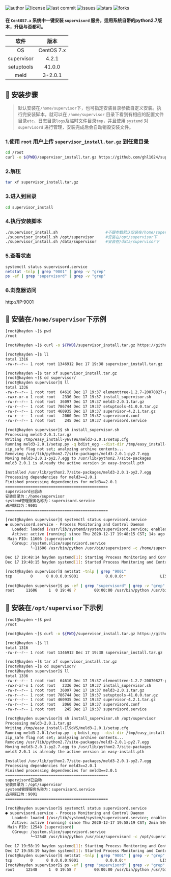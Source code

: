 ![author](https://img.shields.io/badge/author-Hayden-blueviolet.svg)
![license](https://img.shields.io/github/license/ghl1024/supervisor-install.svg)
![last commit](https://img.shields.io/github/last-commit/ghl1024/supervisor-install.svg)
![issues](https://img.shields.io/github/issues/ghl1024/supervisor-install.svg)
![stars](https://img.shields.io/github/stars/ghl1024/supervisor-install.svg)
![forks](https://img.shields.io/github/forks/ghl1024/supervisor-install.svg)

#### 在 `CentOS7.x` 系统中一键安装 `supervisord` 服务，适用系统自带的python2.7版本，升级与否都可。

| **软件** | 版本 |
| :---: | :---: |
| OS | CentOS 7.x |
| supervisor | 4.2.1 |
| setuptools | 41.0.0 |
| meld | 3-2.0.1 |

## :pushpin: 安装步骤

> 默认安装在`/home/supervisor`下，也可指定安装目录参数自定义安装。执行完安装脚本，就可以在 `/home/supervisor` 目录下看到有相应的配置文件目录`etc`、日志目录`logs`及临时文件目录`tmp`，并且使用 `systemd` 对 `supervisord` 进行管理，安装完成后会自动销毁安装文件。

### 1.使用 `root` 用户上传 `supervisor_install.tar.gz` 到任意目录

```bash
cd /root
curl -o ${PWD}/supervisor_install.tar.gz https://github.com/ghl1024/supervisor-install/releases/download/V1.0/supervisor_install.tar.gz
```

### 2.解压

```bash
tar xf supervisor_install.tar.gz
```

### 3.进入到目录

```bash
cd supervisor_install
```

### 4.执行安装脚本

```bash
./supervisor_install.sh                     #不跟参数默认安装在/home/supervisor下
./supervisor_install.sh /opt/supervisor     #安装在/opt/supervisor下
./supervisor_install.sh /data/supervisor    #安装在/data/supervisor下
```

### 5.查看状态

```bash
systemctl status supervisord.service
netstat -tnlp | grep "9001" | grep -v "grep"
ps -ef | grep "supervisord" | grep -v "grep"
```

### 6.浏览器访问

http://IP:9001

[](./supervisor/supervisor.jpg)

## :triangular_flag_on_post: 安装在`/home/supervisor`下示例

```bash
[root@hayden ~]$ pwd
/root

[root@hayden ~]$ curl -o ${PWD}/supervisor_install.tar.gz https://github.com/ghl1024/supervisor-install/releases/download/V1.0/supervisor_install.tar.gz

[root@hayden ~]$ ll
total 1316
-rw-r--r-- 1 root root 1346912 Dec 17 19:38 supervisor_install.tar.gz

[root@hayden ~]$ tar xf supervisor_install.tar.gz 
[root@hayden ~]$ cd supervisor/
[root@hayden supervisor]$ ll
total 1336
-rw-r--r-- 1 root root  64610 Dec 17 19:37 elementtree-1.2.7-20070827-preview.zip
-rwxr-xr-x 1 root root   2336 Dec 17 19:37 install_supervisor.sh
-rw-r--r-- 1 root root  36097 Dec 17 19:37 meld3-2.0.1.tar.gz
-rw-r--r-- 1 root root 786744 Dec 17 19:37 setuptools-41.0.0.tar.gz
-rw-r--r-- 1 root root 460935 Dec 17 19:37 supervisor-4.2.1.tar.gz
-rw-r--r-- 1 root root   2060 Dec 17 19:37 supervisord.conf
-rw-r--r-- 1 root root    245 Dec 17 19:37 supervisord.service

[root@hayden supervisor]$ sh install_supervisor.sh 
Processing meld3-2.0.1.tar.gz
Writing /tmp/easy_install-y6vT9u/meld3-2.0.1/setup.cfg
Running meld3-2.0.1/setup.py -q bdist_egg --dist-dir /tmp/easy_install-y6vT9u/meld3-2.0.1/egg-dist-tmp-Ai63Ax
zip_safe flag not set; analyzing archive contents...
Removing /usr/lib/python2.7/site-packages/meld3-2.0.1-py2.7.egg
Moving meld3-2.0.1-py2.7.egg to /usr/lib/python2.7/site-packages
meld3 2.0.1 is already the active version in easy-install.pth

Installed /usr/lib/python2.7/site-packages/meld3-2.0.1-py2.7.egg
Processing dependencies for meld3==2.0.1
Finished processing dependencies for meld3==2.0.1
=============================================
supervisord已启动
安装目录为：/home/supervisor
systemd管理服务名称为：supervisord.service
占用端口为：9001
=============================================

[root@hayden supervisor]$ systemctl status supervisord.service
● supervisord.service - Process Monitoring and Control Daemon
   Loaded: loaded (/usr/lib/systemd/system/supervisord.service; enabled; vendor preset: disabled)
   Active: active (running) since Thu 2020-12-17 19:48:15 CST; 14s ago
 Main PID: 11606 (supervisord)
   CGroup: /system.slice/supervisord.service
           └─11606 /usr/bin/python /usr/bin/supervisord -c /home/supervisor/etc/supervisord.conf

Dec 17 19:48:14 hayden systemd[1]: Starting Process Monitoring and Control Daemon...
Dec 17 19:48:15 hayden systemd[1]: Started Process Monitoring and Control Daemon.

[root@hayden supervisor]$ netstat -tnlp | grep "9001"
tcp        0      0 0.0.0.0:9001            0.0.0.0:*               LISTEN      11606/python
        
[root@hayden supervisor]$ ps -ef | grep "supervisord" | grep -v "grep"
root     11606     1  0 19:48 ?        00:00:00 /usr/bin/python /usr/bin/supervisord -c /home/supervisor/etc/supervisord.conf
```

## :rocket: 安装在`/opt/supervisor`下示例

```bash
[root@hayden ~]$ pwd
/root

[root@hayden ~]$ curl -o ${PWD}/supervisor_install.tar.gz https://github.com/ghl1024/supervisor-install/releases/download/V1.0/supervisor_install.tar.gz

[root@hayden ~]$ ll
total 1316
-rw-r--r-- 1 root root 1346912 Dec 17 19:38 supervisor_install.tar.gz

[root@hayden ~]$ tar xf supervisor_install.tar.gz 
[root@hayden ~]$ cd supervisor/
[root@hayden supervisor]$ ll
total 1336
-rw-r--r-- 1 root root  64610 Dec 17 19:37 elementtree-1.2.7-20070827-preview.zip
-rwxr-xr-x 1 root root   2336 Dec 17 19:37 install_supervisor.sh
-rw-r--r-- 1 root root  36097 Dec 17 19:37 meld3-2.0.1.tar.gz
-rw-r--r-- 1 root root 786744 Dec 17 19:37 setuptools-41.0.0.tar.gz
-rw-r--r-- 1 root root 460935 Dec 17 19:37 supervisor-4.2.1.tar.gz
-rw-r--r-- 1 root root   2060 Dec 17 19:37 supervisord.conf
-rw-r--r-- 1 root root    245 Dec 17 19:37 supervisord.service

[root@hayden supervisor]$ sh install_supervisor.sh /opt/supervisor
Processing meld3-2.0.1.tar.gz
Writing /tmp/easy_install-Il9dVS/meld3-2.0.1/setup.cfg
Running meld3-2.0.1/setup.py -q bdist_egg --dist-dir /tmp/easy_install-Il9dVS/meld3-2.0.1/egg-dist-tmp-KKp4Ol
zip_safe flag not set; analyzing archive contents...
Removing /usr/lib/python2.7/site-packages/meld3-2.0.1-py2.7.egg
Moving meld3-2.0.1-py2.7.egg to /usr/lib/python2.7/site-packages
meld3 2.0.1 is already the active version in easy-install.pth

Installed /usr/lib/python2.7/site-packages/meld3-2.0.1-py2.7.egg
Processing dependencies for meld3==2.0.1
Finished processing dependencies for meld3==2.0.1
=============================================
supervisord已启动
安装目录为：/opt/supervisor
systemd管理服务名称为：supervisord.service
占用端口为：9001
=============================================

[root@hayden supervisor]$ systemctl status supervisord.service
● supervisord.service - Process Monitoring and Control Daemon
   Loaded: loaded (/usr/lib/systemd/system/supervisord.service; enabled; vendor preset: disabled)
   Active: active (running) since Thu 2020-12-17 19:58:19 CST; 2min 50s ago
 Main PID: 12548 (supervisord)
   CGroup: /system.slice/supervisord.service
           └─12548 /usr/bin/python /usr/bin/supervisord -c /opt/supervisor/etc/supervisord.conf

Dec 17 19:58:19 hayden systemd[1]: Starting Process Monitoring and Control Daemon...
Dec 17 19:58:19 hayden systemd[1]: Started Process Monitoring and Control Daemon.
[root@hayden supervisor]$ netstat -tnlp | grep "9001" | grep -v "grep"
tcp        0      0 0.0.0.0:9001            0.0.0.0:*               LISTEN      12548/python        
[root@hayden supervisor]$ ps -ef | grep "supervisord" | grep -v "grep"
root     12548     1  0 19:58 ?        00:00:00 /usr/bin/python /usr/bin/supervisord -c /opt/supervisor/etc/supervisord.conf
```